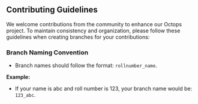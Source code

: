 ## Contributing Guidelines

We welcome contributions from the community to enhance our Octops project. To maintain consistency and organization, please follow these guidelines when creating branches for your contributions:

### Branch Naming Convention

- Branch names should follow the format: `rollnumber_name`.

**Example:**

- If your name is abc and roll number is 123, your branch name would be: `123_abc`.


